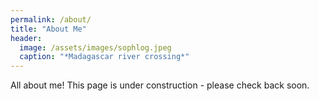 ```yaml
---
permalink: /about/
title: "About Me"
header:
  image: /assets/images/sophlog.jpeg
  caption: "*Madagascar river crossing*"
---
```


All about me! This page is under construction - please check back soon.


